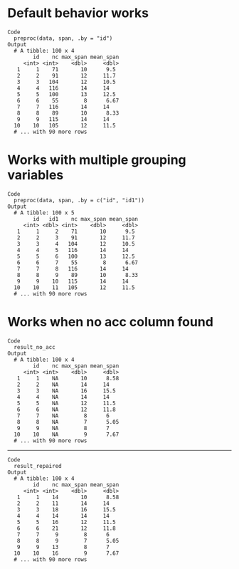 # Default behavior works

    Code
      preproc(data, span, .by = "id")
    Output
      # A tibble: 100 x 4
            id    nc max_span mean_span
         <int> <int>    <dbl>     <dbl>
       1     1    71       10      9.5 
       2     2    91       12     11.7 
       3     3   104       12     10.5 
       4     4   116       14     14   
       5     5   100       13     12.5 
       6     6    55        8      6.67
       7     7   116       14     14   
       8     8    89       10      8.33
       9     9   115       14     14   
      10    10   105       12     11.5 
      # ... with 90 more rows

# Works with multiple grouping variables

    Code
      preproc(data, span, .by = c("id", "id1"))
    Output
      # A tibble: 100 x 5
            id   id1    nc max_span mean_span
         <int> <dbl> <int>    <dbl>     <dbl>
       1     1     2    71       10      9.5 
       2     2     3    91       12     11.7 
       3     3     4   104       12     10.5 
       4     4     5   116       14     14   
       5     5     6   100       13     12.5 
       6     6     7    55        8      6.67
       7     7     8   116       14     14   
       8     8     9    89       10      8.33
       9     9    10   115       14     14   
      10    10    11   105       12     11.5 
      # ... with 90 more rows

# Works when no acc column found

    Code
      result_no_acc
    Output
      # A tibble: 100 x 4
            id    nc max_span mean_span
         <int> <int>    <dbl>     <dbl>
       1     1    NA       10      8.58
       2     2    NA       14     14   
       3     3    NA       16     15.5 
       4     4    NA       14     14   
       5     5    NA       12     11.5 
       6     6    NA       12     11.8 
       7     7    NA        8      6   
       8     8    NA        7      5.05
       9     9    NA        8      7   
      10    10    NA        9      7.67
      # ... with 90 more rows

---

    Code
      result_repaired
    Output
      # A tibble: 100 x 4
            id    nc max_span mean_span
         <int> <int>    <dbl>     <dbl>
       1     1    14       10      8.58
       2     2    11       14     14   
       3     3    18       16     15.5 
       4     4    14       14     14   
       5     5    16       12     11.5 
       6     6    21       12     11.8 
       7     7     9        8      6   
       8     8     9        7      5.05
       9     9    13        8      7   
      10    10    16        9      7.67
      # ... with 90 more rows


